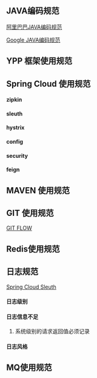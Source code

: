 ## JAVA编码规范

[阿里巴巴JAVA编码规范](https://yq.aliyun.com/attachment/download/?id=1170)

[Google JAVA编码规范](http://google-styleguide.googlecode.com/svn/trunk/javaguide.html#s1.1-terminology)

## YPP 框架使用规范

## Spring Cloud 使用规范

#### zipkin
#### sleuth
#### hystrix
#### config
#### security
#### feign

## MAVEN 使用规范

## GIT 使用规范

[GIT FLOW](http://www.cnblogs.com/cnblogsfans/p/5075073.html)

## Redis使用规范

## 日志规范

[Spring Cloud Sleuth](http://cloud.spring.io/spring-cloud-sleuth/spring-cloud-sleuth.html)

#### 日志级别
#### 日志信息不足

1. 系统级别的请求返回值必须记录

#### 日志风格

## MQ使用规范
